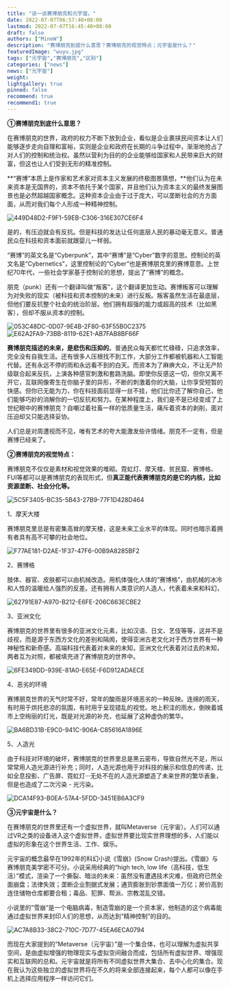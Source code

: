 ```yaml
---
title: "谈一谈赛博朋克和元宇宙。"
date: 2022-07-07T06:57:40+08:00
lastmod: 2022-07-07T16:45:40+08:00
draft: false
authors: ["MineW"]
description: "赛博朋克到底什么意思？赛博朋克的视觉特点；元宇宙是什么？"
featuredImage: "wuyu.jpg"
tags: ["元宇宙","赛博朋克","区别"]
categories: ["news"]
news: ["元宇宙"]
weight: 
lightgallery: true
pinned: false
recommend: true
recommend1: true
---
```




**①赛博朋克到底什么意思？**

在赛博朋克的世界，政府的权力不断下放到企业，看似是企业裹挟民间资本让人们能够逐步走向自理和富裕，实则是企业和政府在长期的斗争过程中，渐渐地抢占了对人们的控制和统治权。虽然以营利为目的的企业能够给国家和人民带来巨大的财富，但这也让人们受到无形的精准控制。

**“赛博”本质上是作家和艺术家对资本主义发展的终极图景猜想，**他们认为在未来资本是无国界的，资本不依托于某个国家，并且他们认为资本主义的最终发展图景也是必然超越国家概念。这种资本企业由于过于庞大，可以垄断社会的方方面面，从而对我们每个人形成一种精神控制。

![449D48D2-F9F1-59EB-C306-316E307CE6F4](449D48D2-F9F1-59EB-C306-316E307CE6F4.jpg)

是的，有压迫就会有反抗。但是科技的发达让任何底层人民的暴动毫无意义。普通民众在科技和资本面前就跟婴儿一样弱。

“赛博”的英文名是“Cyberpunk”，其中“赛博”是“Cyber”数字的意思。控制论的英文名是“Cybernetics”，这里控制论的“Cyber”也是赛博朋克里的赛博意思。上世纪70年代，一些社会学家基于控制论的思想，提出了“赛博”的概念。

朋克（punk）还有一个翻译叫做“叛客”，这个翻译更加生动。赛博叛客可以理解为对失败的现实（被科技和资本控制的未来）进行反叛。叛客虽然生活在最底层，但他们要反抗整个社会的统治阶层。他们拥有超强的能力或超高的技术（比如黑客），但却不服从资本的控制。

![053C48DC-0D07-9E4B-2F80-63F55B0C2375](053C48DC-0D07-9E4B-2F80-63F55B0C2375.jpg)![E62A2FA9-73BB-8119-62E1-AB7FAB8BF66F](E62A2FA9-73BB-8119-62E1-AB7FAB8BF66F.jpg)

**赛博朋克描述的未来，是悲伤和压抑的**。普通民众每天都忙忙碌碌，只追求效率，完全没有自我生活。还有很多人压根找不到工作，大部分工作都被机器和人工智能代替。还有永远不停的雨和永远看不到的白天。而资本为了麻痹大众，不让无产阶级联合起来反抗，上演各种感官刺激和套路洗脑。即使你反感这一切，但你又离不开它，互联网像寄生在你脑子里的异形，不断的刺激着你的大脑，让你享受短暂的快感。但你已无能为力，你在科技面前显得一丝不挂，他们比你还了解你自己，他们能够巧妙的消解你的一切反抗和努力。在某种程度上，我们是不是已经变成了上世纪眼中的赛博朋克？自嘲过着社畜一样的低质量生活，痛斥着资本的剥削，面对压迫却又只能选择妥协。

人们总是对周遭视而不见，唯有艺术的夸大能激发些许情绪。朋克不一定有，但是赛博已经来了。





**②赛博朋克的视觉特点：**

赛博朋克不仅仅是素材和视觉效果的堆砌。霓虹灯、摩天楼、贫民窟、赛博格、FUI等都可以是赛博朋克的表现形式，但**真正能代表赛博朋克的是它的内核，比如资源垄断、社会分化等。**

![5C5F3405-BC35-5B43-27B9-77F1D428D464](5C5F3405-BC35-5B43-27B9-77F1D428D464.jpg)



1、摩天大楼

赛博朋克里总是有密集高耸的摩天楼，这是未来工业水平的体现。同时也暗示着拥有者具有高不可攀的社会地位。

![F77AE181-D2AE-1F37-47F6-00B9A8285BF2](F77AE181-D2AE-1F37-47F6-00B9A8285BF2.jpg)


2、赛博格

肢体、器官、皮肤都可以由机械改造。用机体强化人体的“赛博格”，由机械的冰冷和人性的温暖给人强烈的反差。还有拥有人类意识的人造人，代表着未来和科幻，

![62791E87-A970-B212-E6FE-206C663ECBE2](62791E87-A970-B212-E6FE-206C663ECBE2.jpg)


3、亚洲文化

赛博朋克的世界里有很多的亚洲文化元素，比如汉语、日文、艺伎等等，这并不是歧视，而是源于东西方文化的差别和隔阂，使得亚洲古老文化对于西方世界有一种神秘性和新奇感。高端科技代表着对未来的未知，亚洲文化代表着对过去的未知，两者互为对照，都被填充进了赛博朋克的世界中。

![6FE349DD-939E-81A0-E65E-F6D912ADAECE](6FE349DD-939E-81A0-E65E-F6D912ADAECE.jpg)



4、恶劣的环境

赛博朋克世界的天气时常不好，常年的酸雨是环境恶劣的一种反映。连绵的雨天，有时用于烘托悲凉的氛围，有时用于呈现错乱的视觉。地上积洼的雨水，倒映着城市上空绚丽的灯光，既是对光源的补充，也延展了这种虚伪的繁华。

![BA6BD31B-E9C0-941C-906A-C85616A1896E](BA6BD31B-E9C0-941C-906A-C85616A1896E.jpg)



5、人造光

由于科技对环境的破坏，赛博朋克的世界里总是黑云密布，导致自然光不足，所以常常用人造光源进行补充；同时，人造光源也用于对科技的展示和信息的传递，比如全息投影、广告屏、霓虹灯···无处不在的人造光源塑造了未来世界的繁华表象，但是也造成了二次污染 - 光污染。

![DCA14F93-B0EA-57A4-5FDD-3451EB6A3CF9](DCA14F93-B0EA-57A4-5FDD-3451EB6A3CF9.jpg)





**③元宇宙是什么？**

在赛博朋克的世界里还有一个虚拟世界，就叫Metaverse（元宇宙）。人们可以通过VR之类的设备进入这个虚拟世界，虚拟世界要比现实世界理想的多，人们能以虚拟的形象在这个世界生活、工作、娱乐。

元宇宙的概念最早在1992年的科幻小说《雪崩》(Snow Crash)提出。《雪崩》与赛博朋克美学密不可分。小说采用经典的“high tech, low life（高科技，低生活）”模式，渲染了一个撕裂、暗淡的未来：虽然没有遭遇技术灾难，但政府已然全面崩盘；法律失效；垄断企业割据式发展；通货膨胀到钞票面值一万亿；房价高到连住储物仓库都要合租；毒品、犯罪、帮派、宗教混乱交错。

小说里的”雪崩“是一个电脑病毒，制造雪崩的是一个资本家，他制造的这个病毒能通过虚拟世界来封印人们的思想，从而达到“精神控制”的目的。

![AC7A8B33-38C2-710C-7D77-45EA6ECA0794](AC7A8B33-38C2-710C-7D77-45EA6ECA0794.jpg)

而现在大家提到的“Metaverse（元宇宙）”是一个集合体，也可以理解为虚拟共享空间，是由虚拟增强的物理现实与虚拟空间融合而成，包括所有虚拟世界、增强现实和互联网的总和。元宇宙就是将所有不同虚拟世界大集合、去中心化的集合。现在我认为这些独立的虚拟世界将在不久的将来全部连接起来，每个人都可以像在手机上选择应用程序一样访问它们。